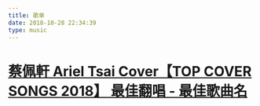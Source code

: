 ```yaml
---
title: 歌单
date: 2018-10-28 22:34:39
type: music
---
```




# [蔡佩軒 Ariel Tsai Cover【TOP COVER SONGS 2018】 最佳翻唱 - 最佳歌曲名](https://varygod.com/2018/11/03/蔡佩軒-Ariel-Tsai-Cover【TOP-COVER-SONGS-2018】-最好听歌-最佳歌曲名单/)